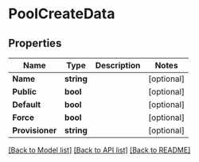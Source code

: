 # PoolCreateData

## Properties

Name | Type | Description | Notes
------------ | ------------- | ------------- | -------------
**Name** | **string** |  | [optional] 
**Public** | **bool** |  | [optional] 
**Default** | **bool** |  | [optional] 
**Force** | **bool** |  | [optional] 
**Provisioner** | **string** |  | [optional] 

[[Back to Model list]](../README.md#documentation-for-models) [[Back to API list]](../README.md#documentation-for-api-endpoints) [[Back to README]](../README.md)


